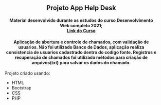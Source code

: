 <h2 align="center">Projeto App Help Desk </h2>
<h4 align="center">
Material desenvolvido durante os estudos do curso Desenvolvimento Web completo 2021;<br>
<a href="https://www.udemy.com/course/web-completo/learn/lecture/9371366?start=15#overview">Link do Curso</a>
</h4>
<h4 align="center">
Aplicação de abertura e controle de chamados, com validação de usuarios. Não foi utilizado Banco de Dados, aplicação realiza consistencia de usuarios cadastrado dentro do codigo fonte. Registros e recuperação de chamados foi utilizado métodos para criação de arquivos(txt) para salvar os dados do chamado.
</h4>
<p>Projeto criado usando:</p>
<ul>
<li>HTML</li>
<li>Bootstrap</li>
<li>CSS</li>
<li>PHP</li>
</ul>
